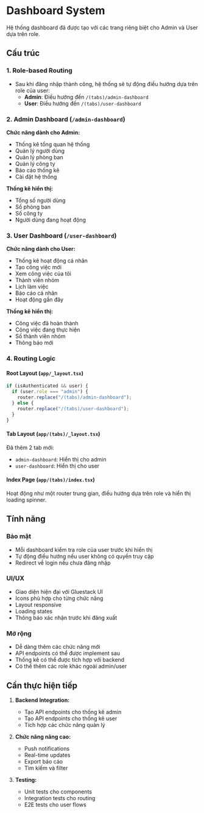 # Dashboard System

Hệ thống dashboard đã được tạo với các trang riêng biệt cho Admin và User dựa trên role.

## Cấu trúc

### 1. Role-based Routing

- Sau khi đăng nhập thành công, hệ thống sẽ tự động điều hướng dựa trên role của user:
  - **Admin**: Điều hướng đến `/(tabs)/admin-dashboard`
  - **User**: Điều hướng đến `/(tabs)/user-dashboard`

### 2. Admin Dashboard (`/admin-dashboard`)

**Chức năng dành cho Admin:**

- Thống kê tổng quan hệ thống
- Quản lý người dùng
- Quản lý phòng ban
- Quản lý công ty
- Báo cáo thống kê
- Cài đặt hệ thống

**Thống kê hiển thị:**

- Tổng số người dùng
- Số phòng ban
- Số công ty
- Người dùng đang hoạt động

### 3. User Dashboard (`/user-dashboard`)

**Chức năng dành cho User:**

- Thống kê hoạt động cá nhân
- Tạo công việc mới
- Xem công việc của tôi
- Thành viên nhóm
- Lịch làm việc
- Báo cáo cá nhân
- Hoạt động gần đây

**Thống kê hiển thị:**

- Công việc đã hoàn thành
- Công việc đang thực hiện
- Số thành viên nhóm
- Thông báo mới

### 4. Routing Logic

#### Root Layout (`app/_layout.tsx`)

```typescript
if (isAuthenticated && user) {
  if (user.role === "admin") {
    router.replace("/(tabs)/admin-dashboard");
  } else {
    router.replace("/(tabs)/user-dashboard");
  }
}
```

#### Tab Layout (`app/(tabs)/_layout.tsx`)

Đã thêm 2 tab mới:

- `admin-dashboard`: Hiển thị cho admin
- `user-dashboard`: Hiển thị cho user

#### Index Page (`app/(tabs)/index.tsx`)

Hoạt động như một router trung gian, điều hướng dựa trên role và hiển thị loading spinner.

## Tính năng

### Bảo mật

- Mỗi dashboard kiểm tra role của user trước khi hiển thị
- Tự động điều hướng nếu user không có quyền truy cập
- Redirect về login nếu chưa đăng nhập

### UI/UX

- Giao diện hiện đại với Gluestack UI
- Icons phù hợp cho từng chức năng
- Layout responsive
- Loading states
- Thông báo xác nhận trước khi đăng xuất

### Mở rộng

- Dễ dàng thêm các chức năng mới
- API endpoints có thể được implement sau
- Thống kê có thể được tích hợp với backend
- Có thể thêm các role khác ngoài admin/user

## Cần thực hiện tiếp

1. **Backend Integration:**

   - Tạo API endpoints cho thống kê admin
   - Tạo API endpoints cho thống kê user
   - Tích hợp các chức năng quản lý

2. **Chức năng nâng cao:**

   - Push notifications
   - Real-time updates
   - Export báo cáo
   - Tìm kiếm và filter

3. **Testing:**
   - Unit tests cho components
   - Integration tests cho routing
   - E2E tests cho user flows
